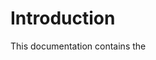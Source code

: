 # Introduction
This documentation contains the 

<!--stackedit_data:
eyJoaXN0b3J5IjpbMjA1MzYyNjA1N119
-->